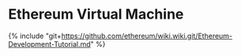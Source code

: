 # Ethereum Virtual Machine

{% include "git+https://github.com/ethereum/wiki.wiki.git/Ethereum-Development-Tutorial.md" %}